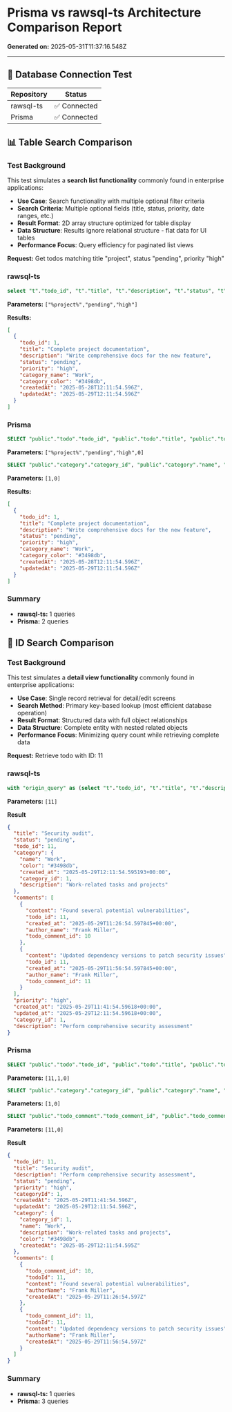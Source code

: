 # Prisma vs rawsql-ts Architecture Comparison Report

**Generated on:** 2025-05-31T11:37:16.548Z

---

## 📡 Database Connection Test

| Repository | Status |
|------------|--------|
| rawsql-ts | ✅ Connected |
| Prisma | ✅ Connected |

## 📊 Table Search Comparison

### Test Background

This test simulates a **search list functionality** commonly found in enterprise applications:

- **Use Case**: Search functionality with multiple optional filter criteria
- **Search Criteria**: Multiple optional fields (title, status, priority, date ranges, etc.)
- **Result Format**: 2D array structure optimized for table display
- **Data Structure**: Results ignore relational structure - flat data for UI tables
- **Performance Focus**: Query efficiency for paginated list views

**Request:** Get todos matching title "project", status "pending", priority "high"

### rawsql-ts

```sql
select "t"."todo_id", "t"."title", "t"."description", "t"."status", "t"."priority", "t"."category_id", "t"."created_at", "t"."updated_at", "c"."name" as "category_name", "c"."color" as "category_color" from "todo" as "t" left join "category" as "c" on "t"."category_id" = "c"."category_id" where "t"."title" like $1 and "t"."status" = $2 and "t"."priority" = $3 order by case "t"."priority" when 'high' then 1 when 'medium' then 2 when 'low' then 3 end, "t"."created_at" desc
```
**Parameters:** `["%project%","pending","high"]`

**Results:**
```json
[
  {
    "todo_id": 1,
    "title": "Complete project documentation",
    "description": "Write comprehensive docs for the new feature",
    "status": "pending",
    "priority": "high",
    "category_name": "Work",
    "category_color": "#3498db",
    "createdAt": "2025-05-28T12:11:54.596Z",
    "updatedAt": "2025-05-29T12:11:54.596Z"
  }
]
```

### Prisma

```sql
SELECT "public"."todo"."todo_id", "public"."todo"."title", "public"."todo"."description", "public"."todo"."status", "public"."todo"."priority", "public"."todo"."category_id", "public"."todo"."created_at", "public"."todo"."updated_at" FROM "public"."todo" WHERE ("public"."todo"."title" ILIKE $1 AND "public"."todo"."status" = $2 AND "public"."todo"."priority" = $3) ORDER BY "public"."todo"."priority" ASC, "public"."todo"."created_at" DESC OFFSET $4
```
**Parameters:** `["%project%","pending","high",0]`

```sql
SELECT "public"."category"."category_id", "public"."category"."name", "public"."category"."color" FROM "public"."category" WHERE "public"."category"."category_id" IN ($1) OFFSET $2
```
**Parameters:** `[1,0]`

**Results:**
```json
[
  {
    "todo_id": 1,
    "title": "Complete project documentation",
    "description": "Write comprehensive docs for the new feature",
    "status": "pending",
    "priority": "high",
    "category_name": "Work",
    "category_color": "#3498db",
    "createdAt": "2025-05-28T12:11:54.596Z",
    "updatedAt": "2025-05-29T12:11:54.596Z"
  }
]
```

### Summary

- **rawsql-ts:** 1 queries
- **Prisma:** 2 queries

## 🎯 ID Search Comparison

### Test Background

This test simulates a **detail view functionality** commonly found in enterprise applications:

- **Use Case**: Single record retrieval for detail/edit screens
- **Search Method**: Primary key-based lookup (most efficient database operation)
- **Result Format**: Structured data with full object relationships
- **Data Structure**: Complete entity with nested related objects
- **Performance Focus**: Minimizing query count while retrieving complete data

**Request:** Retrieve todo with ID: 11

### rawsql-ts

```sql
with "origin_query" as (select "t"."todo_id", "t"."title", "t"."description", "t"."status", "t"."priority", "t"."created_at" as "todo_created_at", "t"."updated_at" as "todo_updated_at", "c"."category_id", "c"."name" as "category_name", "c"."description" as "category_description", "c"."color" as "category_color", "c"."created_at" as "category_created_at", "com"."todo_comment_id", "com"."todo_id" as "comment_todo_id", "com"."content" as "comment_content", "com"."author_name" as "comment_author_name", "com"."created_at" as "comment_created_at" from "todo" as "t" left join "category" as "c" on "t"."category_id" = "c"."category_id" left join "todo_comment" as "com" on "t"."todo_id" = "com"."todo_id" where "t"."todo_id" = $1 order by "com"."created_at"), "cte_object_depth_1" as (select *, case when "category_id" is null and "category_name" is null and "category_description" is null and "category_color" is null and "category_created_at" is null then null else jsonb_build_object('category_id', "category_id", 'name', "category_name", 'description', "category_description", 'color', "category_color", 'created_at', "category_created_at") end as "category_json" from "origin_query"), "cte_array_depth_1" as (select "category_json", "todo_id", "title", "description", "status", "priority", "todo_created_at", "todo_updated_at", "category_id", "category_name", "category_description", "category_color", "category_created_at", jsonb_agg(jsonb_build_object('todo_comment_id', "todo_comment_id", 'todo_id', "comment_todo_id", 'content', "comment_content", 'author_name', "comment_author_name", 'created_at', "comment_created_at")) as "comments" from "cte_object_depth_1" group by "category_json", "todo_id", "title", "description", "status", "priority", "todo_created_at", "todo_updated_at", "category_id", "category_name", "category_description", "category_color", "category_created_at"), "cte_root_todo" as (select jsonb_build_object('todo_id', "todo_id", 'title', "title", 'description', "description", 'status', "status", 'priority', "priority", 'category_id', "category_id", 'created_at', "todo_created_at", 'updated_at', "todo_updated_at", 'category', "category_json", 'comments', "comments") as "todo" from "cte_array_depth_1") select "todo" from "cte_root_todo" limit 1
```
**Parameters:** `[11]`

**Result**
```json
{
  "title": "Security audit",
  "status": "pending",
  "todo_id": 11,
  "category": {
    "name": "Work",
    "color": "#3498db",
    "created_at": "2025-05-29T12:11:54.595193+00:00",
    "category_id": 1,
    "description": "Work-related tasks and projects"
  },
  "comments": [
    {
      "content": "Found several potential vulnerabilities",
      "todo_id": 11,
      "created_at": "2025-05-29T11:26:54.597845+00:00",
      "author_name": "Frank Miller",
      "todo_comment_id": 10
    },
    {
      "content": "Updated dependency versions to patch security issues",
      "todo_id": 11,
      "created_at": "2025-05-29T11:56:54.597845+00:00",
      "author_name": "Frank Miller",
      "todo_comment_id": 11
    }
  ],
  "priority": "high",
  "created_at": "2025-05-29T11:41:54.59618+00:00",
  "updated_at": "2025-05-29T12:11:54.59618+00:00",
  "category_id": 1,
  "description": "Perform comprehensive security assessment"
}
```

### Prisma

```sql
SELECT "public"."todo"."todo_id", "public"."todo"."title", "public"."todo"."description", "public"."todo"."status", "public"."todo"."priority", "public"."todo"."category_id", "public"."todo"."created_at", "public"."todo"."updated_at" FROM "public"."todo" WHERE ("public"."todo"."todo_id" = $1 AND 1=1) LIMIT $2 OFFSET $3
```
**Parameters:** `[11,1,0]`

```sql
SELECT "public"."category"."category_id", "public"."category"."name", "public"."category"."description", "public"."category"."color", "public"."category"."created_at" FROM "public"."category" WHERE "public"."category"."category_id" IN ($1) OFFSET $2
```
**Parameters:** `[1,0]`

```sql
SELECT "public"."todo_comment"."todo_comment_id", "public"."todo_comment"."todo_id", "public"."todo_comment"."content", "public"."todo_comment"."author_name", "public"."todo_comment"."created_at" FROM "public"."todo_comment" WHERE "public"."todo_comment"."todo_id" IN ($1) ORDER BY "public"."todo_comment"."created_at" ASC OFFSET $2
```
**Parameters:** `[11,0]`

**Result**
```json
{
  "todo_id": 11,
  "title": "Security audit",
  "description": "Perform comprehensive security assessment",
  "status": "pending",
  "priority": "high",
  "categoryId": 1,
  "createdAt": "2025-05-29T11:41:54.596Z",
  "updatedAt": "2025-05-29T12:11:54.596Z",
  "category": {
    "category_id": 1,
    "name": "Work",
    "description": "Work-related tasks and projects",
    "color": "#3498db",
    "createdAt": "2025-05-29T12:11:54.595Z"
  },
  "comments": [
    {
      "todo_comment_id": 10,
      "todoId": 11,
      "content": "Found several potential vulnerabilities",
      "authorName": "Frank Miller",
      "createdAt": "2025-05-29T11:26:54.597Z"
    },
    {
      "todo_comment_id": 11,
      "todoId": 11,
      "content": "Updated dependency versions to patch security issues",
      "authorName": "Frank Miller",
      "createdAt": "2025-05-29T11:56:54.597Z"
    }
  ]
}
```

### Summary

- **rawsql-ts:** 1 queries
- **Prisma:** 3 queries

